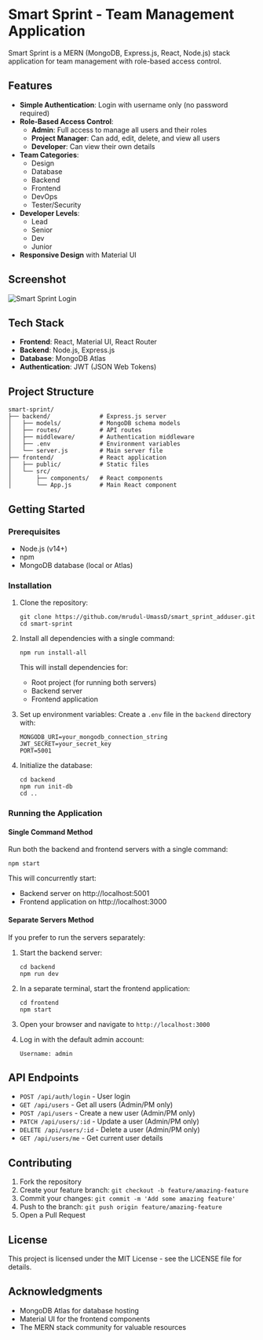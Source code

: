 # Smart Sprint - Team Management Application

Smart Sprint is a MERN (MongoDB, Express.js, React, Node.js) stack application for team management with role-based access control.

## Features

- **Simple Authentication**: Login with username only (no password required)
- **Role-Based Access Control**:
  - **Admin**: Full access to manage all users and their roles
  - **Project Manager**: Can add, edit, delete, and view all users
  - **Developer**: Can view their own details
- **Team Categories**:
  - Design
  - Database
  - Backend
  - Frontend
  - DevOps
  - Tester/Security
- **Developer Levels**:
  - Lead
  - Senior
  - Dev
  - Junior
- **Responsive Design** with Material UI

## Screenshot

![Smart Sprint Login](/screenshots/login.png)

## Tech Stack

- **Frontend**: React, Material UI, React Router
- **Backend**: Node.js, Express.js
- **Database**: MongoDB Atlas
- **Authentication**: JWT (JSON Web Tokens)

## Project Structure

```
smart-sprint/
├── backend/              # Express.js server
│   ├── models/           # MongoDB schema models
│   ├── routes/           # API routes
│   ├── middleware/       # Authentication middleware
│   ├── .env              # Environment variables
│   └── server.js         # Main server file
├── frontend/             # React application
│   ├── public/           # Static files
│   └── src/
│       ├── components/   # React components
│       └── App.js        # Main React component
```

## Getting Started

### Prerequisites

- Node.js (v14+)
- npm
- MongoDB database (local or Atlas)

### Installation

1. Clone the repository:
   ```
   git clone https://github.com/mrudul-UmassD/smart_sprint_adduser.git
   cd smart-sprint
   ```

2. Install all dependencies with a single command:
   ```
   npm run install-all
   ```
   
   This will install dependencies for:
   - Root project (for running both servers)
   - Backend server
   - Frontend application

3. Set up environment variables:
   Create a `.env` file in the `backend` directory with:
   ```
   MONGODB_URI=your_mongodb_connection_string
   JWT_SECRET=your_secret_key
   PORT=5001
   ```

4. Initialize the database:
   ```
   cd backend
   npm run init-db
   cd ..
   ```

### Running the Application

#### Single Command Method

Run both the backend and frontend servers with a single command:
```
npm start
```

This will concurrently start:
- Backend server on http://localhost:5001
- Frontend application on http://localhost:3000

#### Separate Servers Method

If you prefer to run the servers separately:

1. Start the backend server:
   ```
   cd backend
   npm run dev
   ```

2. In a separate terminal, start the frontend application:
   ```
   cd frontend
   npm start
   ```

3. Open your browser and navigate to `http://localhost:3000`

4. Log in with the default admin account:
   ```
   Username: admin
   ```

## API Endpoints

- `POST /api/auth/login` - User login
- `GET /api/users` - Get all users (Admin/PM only)
- `POST /api/users` - Create a new user (Admin/PM only)
- `PATCH /api/users/:id` - Update a user (Admin/PM only)
- `DELETE /api/users/:id` - Delete a user (Admin/PM only)
- `GET /api/users/me` - Get current user details

## Contributing

1. Fork the repository
2. Create your feature branch: `git checkout -b feature/amazing-feature`
3. Commit your changes: `git commit -m 'Add some amazing feature'`
4. Push to the branch: `git push origin feature/amazing-feature`
5. Open a Pull Request

## License

This project is licensed under the MIT License - see the LICENSE file for details.

## Acknowledgments

- MongoDB Atlas for database hosting
- Material UI for the frontend components
- The MERN stack community for valuable resources 